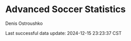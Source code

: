 # Advanced Soccer Statistics
Denis Ostroushko

<!-- gfm -->

Last successful data update: 2024-12-15 23:23:37 CST
